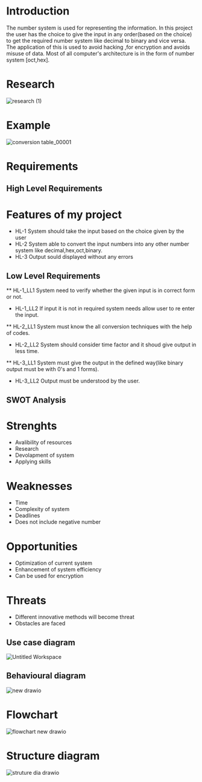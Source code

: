 # Introduction 

The number system is used for representing the information. In this project the user has the choice to give the input in any order(based on the choice) to get the required number system like decimal to binary and vice versa. The application of this is used to avoid hacking ,for encryption and avoids misuse of data. Most of all computer's architecture is in the form of number system [oct,hex].


# Research
![research (1)](https://user-images.githubusercontent.com/46949062/153504691-6f083079-36b4-4457-a78a-6bf1a83335a8.jpg)

# Example
![conversion table_00001](https://user-images.githubusercontent.com/46949062/153506513-8e4db41f-3847-4111-828f-0716c508bf0c.jpg)


# Requirements

## High Level Requirements
  # Features of my project
  * HL-1 System should take the input based on the choice given by the user
  * HL-2 System able to convert the input numbers into any other number system like decimal,hex,oct,binary.
  * HL-3 Output sould displayed without any errors

## Low Level Requirements
** HL-1_LL1  System need to verify whether the given input is in correct form or not.
 * HL-1_LL2  If input it is not in required system needs allow user to re enter the input.
       
** HL-2_LL1 System must know the all conversion techniques with the help of codes.
 * HL-2_LL2 System should consider time factor and it shoud give output in less time.

** HL-3_LL1 System must give the output in the defined way(like binary output must be with 0's and 1 forms).
 * HL-3_LL2 Output must be understood by the user.

## SWOT Analysis
# Strenghts
* Avalibility of resources
* Research
* Devolapment of system
* Applying skills

# Weaknesses
* Time
* Complexity of system
* Deadlines
* Does not include negative number

# Opportunities
* Optimization of current system
* Enhancement of system efficiency
* Can be used for encryption 

# Threats
* Different innovative methods will become threat 
* Obstacles are faced
## Use case diagram
![Untitled Workspace](https://user-images.githubusercontent.com/46949062/152873278-7b4822a9-f613-4d0b-822b-ac570676f40f.png)


## Behavioural diagram
![new drawio](https://user-images.githubusercontent.com/46949062/153512721-539badfc-19f7-4424-9562-4d625320db2e.png)
# Flowchart
![flowchart new drawio](https://user-images.githubusercontent.com/46949062/153539207-f191cc72-523f-4030-9be7-26a88fc3eecd.png)

# Structure diagram
![struture dia drawio](https://user-images.githubusercontent.com/46949062/153541432-bf957722-1934-403d-9b90-106529b6cf84.png)


